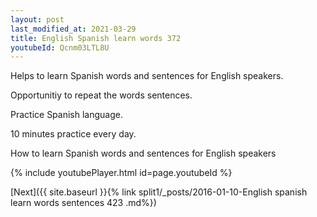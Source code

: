 ```yaml
---
layout: post
last_modified_at: 2021-03-29
title: English Spanish learn words 372 
youtubeId: Qcnm03LTL8U
---
```

 
 
Helps to learn Spanish words and sentences for English speakers.

Opportunitiy to repeat the words sentences. 

Practice Spanish language. 
 
10 minutes practice every day. 
 
How to learn Spanish words and sentences for English speakers 
 
{% include youtubePlayer.html id=page.youtubeId %}
 
 
[Next]({{ site.baseurl }}{% link  split1/_posts/2016-01-10-English spanish learn words sentences 423 .md%})
 
